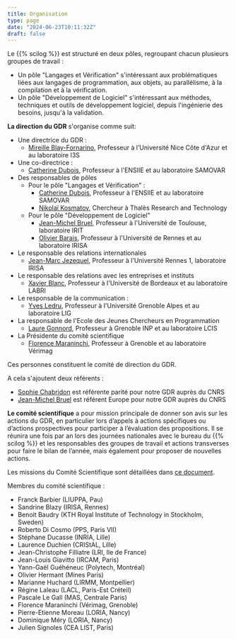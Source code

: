 ```yaml
---
title: Organisation
type: page
date: "2024-06-23T10:11:32Z"
draft: false
---
```


Le {{% scilog %}} est structuré en deux pôles, regroupant chacun plusieurs groupes de travail :

- Un pôle "Langages et Vérification" s'intéressant aux problématiques liées aux langages de programmation, aux objets, au parallélisme, à la compilation et à la vérification.
- Un pôle "Développement de Logiciel" s'intéressant aux méthodes, techniques et outils de développement logiciel, depuis l'ingénierie des besoins, jusqu'à la validation.

**La direction du GDR** s'organise comme suit:

- Une directrice du GDR :
  - [Mireille Blay-Fornarino](http://users.polytech.unice.fr/~blay/), Professeur à l’Université Nice Côte d'Azur et au laboratoire I3S
- Une co-directrice :
  - [Catherine Dubois](http://www.ensiie.fr/~dubois/), Professeur à l'ENSIIE et au laboratoire SAMOVAR
- Des responsables de pôles
  - Pour le pôle "Langages et Vérification" :
    - [C](http://www.loria.fr/~moreau/dokuwiki/doku.php)[atherine Dubois](http://www.ensiie.fr/~dubois/), Professeur à l'ENSIIE et au laboratoire SAMOVAR
    - [Nikolaï Kosmatov](https://nikolai-kosmatov.eu/), Chercheur à Thalès Research and Technology
  - Pour le pôle "Développement de Logiciel"
    - [Jean-Michel Bruel](https://jmbruel.netlify.com), Professeur à l'Université de Toulouse, laboratoire IRIT
    - [Olivier Barais](https://olivier.barais.fr/), Professeur à l'Université de Rennes et au laboratoire IRISA
- Le responsable des relations internationales
  - [Jean-Marc Jezequel](https://people.irisa.fr/Jean-Marc.Jezequel/), Professeur à l'Université Rennes 1, laboratoire IRISA
- Le responsable des relations avec les entreprises et instituts
  - [Xavier Blanc](http://www.labri.fr/perso/xblanc/), Professeur à l'Université de Bordeaux et au laboratoire LABRI
- Le responsable de la communication :
  - [Yves Ledru](http://membres-lig.imag.fr/ledru/YLVersionF.html), Professeur à l'Université Grenoble Alpes et au laboratoire LIG
- La responsable de l'Ecole des Jeunes Chercheurs en Programmation
  - [Laure Gonnord](http://laure.gonnord.org/pro/index.html), Professeur à Grenoble INP et au laboratoire LCIS
- La Présidente du comité scientifique
  - [Florence Maraninchi](https://www-verimag.imag.fr/~maraninx/), Professeur à Grenoble et au laboratoire Vérimag

Ces personnes constituent le comité de direction du GDR.

A cela s'ajoutent deux référents :

- [Sophie Chabridon](http://www-public.imtbs-tsp.eu/~chabrido/) est référente parité pour notre GDR auprès du CNRS
- [Jean-Michel Bruel](https://jmbruel.netlify.com/) est référent Europe pour notre GDR auprès du CNRS

**Le comité scientifique** a pour mission principale de donner son avis sur les actions du GDR, en particulier lors d’appels à actions spécifiques ou d’actions prospectives pour participer à l’évaluation des propositions. Il se réunira une fois par an lors des journées nationales avec le bureau du {{% scilog %}} et les responsables des groupes de travail et actions transverses pour faire le bilan de l’année, mais également pour proposer de nouvelles actions.

Les missions du Comité Scientifique sont détaillées dans [ce document](https://gdr-gpl-2013-2024.imag.fr/sites/default/files/documentsGPL/DocumentsDuGDR/Mission_Comite_Scientifique_GDR_GPL_28_Avril_2021.pdf).

Membres du comité scientifique :

- Franck Barbier (LIUPPA, Pau)
- Sandrine Blazy (IRISA, Rennes)
- Benoit Baudry (KTH Royal Institute of Technology in Stockholm, Sweden)
- Roberto Di Cosmo (PPS, Paris VII)
- Stéphane Ducasse (INRIA, Lille)
- Laurence Duchien (CRIStAL, Lille)
- Jean-Christophe Filliatre (LRI, Ile de France)
- Jean-Louis Giavitto (IRCAM, Paris)
- Yann-Gaël Guéhéneuc (Polytech, Montréal)
- Olivier Hermant (Mines Paris)
- Marianne Huchard (LIRMM, Montpellier)
- Régine Laleau (LACL, Paris-Est Créteil)
- Pascale Le Gall (MAS, Centrale Paris)
- Florence Maraninchi (Vérimag, Grenoble)
- Pierre-Etienne Moreau (LORIA, Nancy)
- Dominique Méry (LORIA, Nancy)
- Julien Signoles (CEA LIST, Paris)

